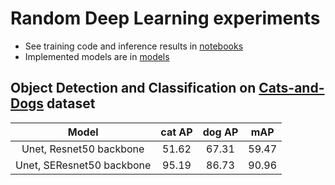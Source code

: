 # Random Deep Learning experiments

- See training code and inference results in [notebooks](https://github.com/einstalek/DL-models-experiments/tree/master/notebooks)
- Implemented models are in [models](https://github.com/einstalek/DL-models-experiments/tree/master/models)

## Object Detection and Classification on [Cats-and-Dogs](https://www.kaggle.com/andrewmvd/dog-and-cat-detection) dataset
Model  |  cat AP  |  dog AP  | mAP
:--:|:--:|:--:|:--:
Unet, Resnet50 backbone  | 51.62 | 67.31 | 59.47
Unet, SEResnet50 backbone  | 95.19 | 86.73 | 90.96
